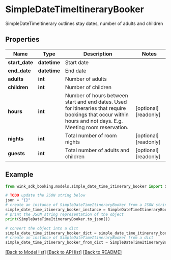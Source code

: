 # SimpleDateTimeItineraryBooker

SimpleDateTimeItinerary outlines stay dates, number of adults and children

## Properties

Name | Type | Description | Notes
------------ | ------------- | ------------- | -------------
**start_date** | **datetime** | Start date | 
**end_date** | **datetime** | End date | 
**adults** | **int** | Number of adults | 
**children** | **int** | Number of children | 
**hours** | **int** | Number of hours between start and end dates. Used for itineraries that require bookings that occur within hours and not days. E.g. Meeting room reservation. | [optional] [readonly] 
**nights** | **int** | Total number of room nights | [optional] [readonly] 
**guests** | **int** | Total number of adults and children | [optional] [readonly] 

## Example

```python
from wink_sdk_booking.models.simple_date_time_itinerary_booker import SimpleDateTimeItineraryBooker

# TODO update the JSON string below
json = "{}"
# create an instance of SimpleDateTimeItineraryBooker from a JSON string
simple_date_time_itinerary_booker_instance = SimpleDateTimeItineraryBooker.from_json(json)
# print the JSON string representation of the object
print(SimpleDateTimeItineraryBooker.to_json())

# convert the object into a dict
simple_date_time_itinerary_booker_dict = simple_date_time_itinerary_booker_instance.to_dict()
# create an instance of SimpleDateTimeItineraryBooker from a dict
simple_date_time_itinerary_booker_from_dict = SimpleDateTimeItineraryBooker.from_dict(simple_date_time_itinerary_booker_dict)
```
[[Back to Model list]](../README.md#documentation-for-models) [[Back to API list]](../README.md#documentation-for-api-endpoints) [[Back to README]](../README.md)


